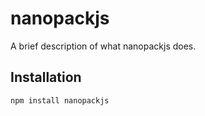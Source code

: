 # nanopackjs

A brief description of what nanopackjs does.

## Installation

```bash
npm install nanopackjs
